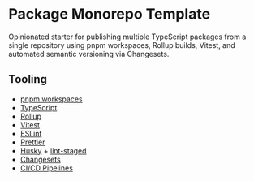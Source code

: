 # Package Monorepo Template

Opinionated starter for publishing multiple TypeScript packages from a single repository using pnpm workspaces, Rollup builds, Vitest, and automated semantic versioning via Changesets.

## Tooling

- [pnpm workspaces](https://pnpm.io/workspaces)
- [TypeScript](https://www.typescriptlang.org/)
- [Rollup](https://rollupjs.org/)
- [Vitest](https://vitest.dev/)
- [ESLint](https://eslint.org/)
- [Prettier](https://prettier.io/)
- [Husky](https://typicode.github.io/husky/#/) + [lint-staged](https://github.com/okonet/lint-staged)
- [Changesets](https://github.com/changesets/changesets)
- [CI/CD Pipelines](https://docs.github.com/en/actions)
